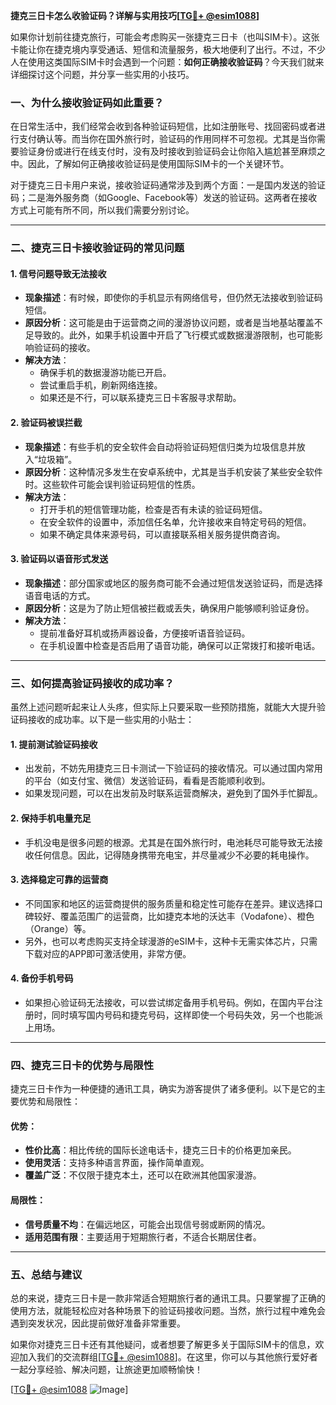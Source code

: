 **捷克三日卡怎么收验证码？详解与实用技巧[[TG💪+ @esim1088](https://t.me/s/esim1088)]**

如果你计划前往捷克旅行，可能会考虑购买一张捷克三日卡（也叫SIM卡）。这张卡能让你在捷克境内享受通话、短信和流量服务，极大地便利了出行。不过，不少人在使用这类国际SIM卡时会遇到一个问题：**如何正确接收验证码**？今天我们就来详细探讨这个问题，并分享一些实用的小技巧。

### 一、为什么接收验证码如此重要？

在日常生活中，我们经常会收到各种验证码短信，比如注册账号、找回密码或者进行支付确认等。而当你在国外旅行时，验证码的作用同样不可忽视。尤其是当你需要验证身份或进行在线支付时，没有及时接收到验证码会让你陷入尴尬甚至麻烦之中。因此，了解如何正确接收验证码是使用国际SIM卡的一个关键环节。

对于捷克三日卡用户来说，接收验证码通常涉及到两个方面：一是国内发送的验证码；二是海外服务商（如Google、Facebook等）发送的验证码。这两者在接收方式上可能有所不同，所以我们需要分别讨论。

---

### 二、捷克三日卡接收验证码的常见问题

#### 1. **信号问题导致无法接收**
   - **现象描述**：有时候，即使你的手机显示有网络信号，但仍然无法接收到验证码短信。
   - **原因分析**：这可能是由于运营商之间的漫游协议问题，或者是当地基站覆盖不足导致的。此外，如果手机设置中开启了飞行模式或数据漫游限制，也可能影响验证码的接收。
   - **解决方法**：
     - 确保手机的数据漫游功能已开启。
     - 尝试重启手机，刷新网络连接。
     - 如果还是不行，可以联系捷克三日卡客服寻求帮助。

#### 2. **验证码被误拦截**
   - **现象描述**：有些手机的安全软件会自动将验证码短信归类为垃圾信息并放入“垃圾箱”。
   - **原因分析**：这种情况多发生在安卓系统中，尤其是当手机安装了某些安全软件时。这些软件可能会误判验证码短信的性质。
   - **解决方法**：
     - 打开手机的短信管理功能，检查是否有未读的验证码短信。
     - 在安全软件的设置中，添加信任名单，允许接收来自特定号码的短信。
     - 如果不确定具体来源号码，可以直接联系相关服务提供商咨询。

#### 3. **验证码以语音形式发送**
   - **现象描述**：部分国家或地区的服务商可能不会通过短信发送验证码，而是选择语音电话的方式。
   - **原因分析**：这是为了防止短信被拦截或丢失，确保用户能够顺利验证身份。
   - **解决方法**：
     - 提前准备好耳机或扬声器设备，方便接听语音验证码。
     - 在手机设置中检查是否启用了语音功能，确保可以正常拨打和接听电话。

---

### 三、如何提高验证码接收的成功率？

虽然上述问题听起来让人头疼，但实际上只要采取一些预防措施，就能大大提升验证码接收的成功率。以下是一些实用的小贴士：

#### 1. **提前测试验证码接收**
   - 出发前，不妨先用捷克三日卡测试一下验证码的接收情况。可以通过国内常用的平台（如支付宝、微信）发送验证码，看看是否能顺利收到。
   - 如果发现问题，可以在出发前及时联系运营商解决，避免到了国外手忙脚乱。

#### 2. **保持手机电量充足**
   - 手机没电是很多问题的根源。尤其是在国外旅行时，电池耗尽可能导致无法接收任何信息。因此，记得随身携带充电宝，并尽量减少不必要的耗电操作。

#### 3. **选择稳定可靠的运营商**
   - 不同国家和地区的运营商提供的服务质量和稳定性可能存在差异。建议选择口碑较好、覆盖范围广的运营商，比如捷克本地的沃达丰（Vodafone）、橙色（Orange）等。
   - 另外，也可以考虑购买支持全球漫游的eSIM卡，这种卡无需实体芯片，只需下载对应的APP即可激活使用，非常方便。

#### 4. **备份手机号码**
   - 如果担心验证码无法接收，可以尝试绑定备用手机号码。例如，在国内平台注册时，同时填写国内号码和捷克号码，这样即使一个号码失效，另一个也能派上用场。

---

### 四、捷克三日卡的优势与局限性

捷克三日卡作为一种便捷的通讯工具，确实为游客提供了诸多便利。以下是它的主要优势和局限性：

#### 优势：
- **性价比高**：相比传统的国际长途电话卡，捷克三日卡的价格更加亲民。
- **使用灵活**：支持多种语言界面，操作简单直观。
- **覆盖广泛**：不仅限于捷克本土，还可以在欧洲其他国家漫游。

#### 局限性：
- **信号质量不均**：在偏远地区，可能会出现信号弱或断网的情况。
- **适用范围有限**：主要适用于短期旅行者，不适合长期居住者。

---

### 五、总结与建议

总的来说，捷克三日卡是一款非常适合短期旅行者的通讯工具。只要掌握了正确的使用方法，就能轻松应对各种场景下的验证码接收问题。当然，旅行过程中难免会遇到突发状况，因此提前做好准备非常重要。

如果你对捷克三日卡还有其他疑问，或者想要了解更多关于国际SIM卡的信息，欢迎加入我们的交流群组[[TG💪+ @esim1088](https://t.me/s/esim1088)]。在这里，你可以与其他旅行爱好者一起分享经验、解决问题，让旅途更加顺畅愉快！

[[TG💪+ @esim1088](https://t.me/s/esim1088) ![Image](https://i.postimg.cc/4NQfJmqS/Snipaste-2025-05-13-00-14-12.png)]